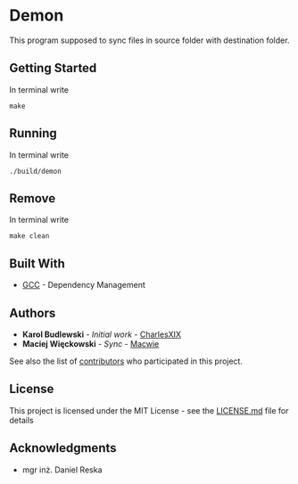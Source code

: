 # Demon

This program supposed to sync files in source folder with destination folder.

## Getting Started

In terminal write

```
make
```

## Running

In terminal write

```
./build/demon
```

## Remove

In terminal write

```
make clean
```

## Built With

* [GCC](https://gcc.gnu.org/) - Dependency Management

## Authors

* **Karol Budlewski** - *Initial work* - [CharlesXIX](https://bitbucket.org/CharlesXIX/)
* **Maciej Więckowski** - *Sync* - [Macwie](https://bitbucket.org/Macwie/)

See also the list of [contributors](https://bitbucket.org/so2137/profile/members) who participated in this project.

## License

This project is licensed under the MIT License - see the [LICENSE.md](LICENSE.md) file for details

## Acknowledgments

* mgr inż. Daniel Reska


